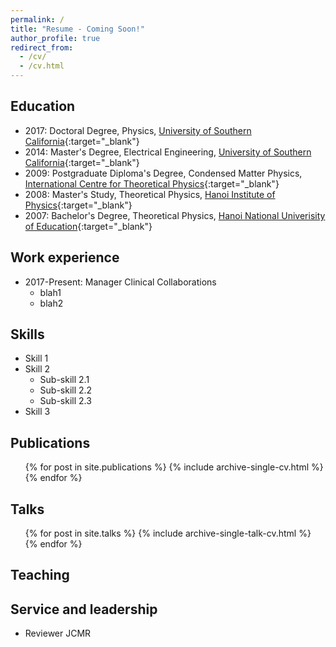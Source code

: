 ```yaml
---
permalink: /
title: "Resume - Coming Soon!"
author_profile: true
redirect_from:
  - /cv/
  - /cv.html
---
```


Education
------
+ 2017: Doctoral Degree, Physics, [University of Southern California](https://www.usc.edu/){:target="_blank"}
+ 2014: Master's Degree, Electrical Engineering, [University of Southern California](https://www.usc.edu/){:target="_blank"}
+ 2009: Postgraduate Diploma's Degree, Condensed Matter Physics, [International Centre for Theoretical Physics](https://www.ictp.it/){:target="_blank"}
+ 2008: Master's Study, Theoretical Physics, [Hanoi Institute of Physics](https://www.iop.vast.ac.vn/index.php?slang=en){:target="_blank"}
+ 2007: Bachelor's Degree, Theoretical Physics, [Hanoi National Univerisity of Education](http://english.hnue.edu.vn/){:target="_blank"}

Work experience
------
* 2017-Present: Manager Clinical Collaborations
  * blah1
  * blah2
  
Skills
------
* Skill 1
* Skill 2
  * Sub-skill 2.1
  * Sub-skill 2.2
  * Sub-skill 2.3
* Skill 3

Publications
------
<ul>{% for post in site.publications %}
    {% include archive-single-cv.html %}
{% endfor %}</ul>
  
Talks
------
<ul>{% for post in site.talks %}
    {% include archive-single-talk-cv.html %}
{% endfor %}</ul>
  
Teaching
------

  
Service and leadership
------
* Reviewer JCMR
